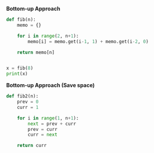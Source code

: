 **Bottom-up Approach**
```python
def fib(n):
    memo = {}

    for i in range(2, n+1):
        memo[i] = memo.get(i-1, 1) + memo.get(i-2, 0)

    return memo[n]


x = fib(8)
print(x)
```

**Bottom-up Approach (Save space)**
```python
def fib2(n):
    prev = 0
    curr = 1

    for i in range(1, n+1):
        next = prev + curr
        prev = curr
        curr = next

    return curr
```